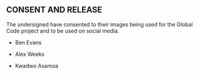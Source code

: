## CONSENT AND RELEASE

The undersigned have consented to their images being used for the Global Code project
and to be used on social media.

* Ben Evans

* Alex Weeks

* Kwadwo Asamoa

